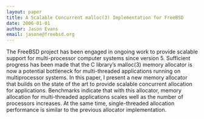 ```yaml
---
layout: paper
title: A Scalable Concurrent malloc(3) Implementation for FreeBSD
date: 2006-01-01
author: Jason Evans
email: jasone@freebsd.org
---
```

The FreeBSD project has been engaged in ongoing work to provide scalable support for multi-processor computer systems since version 5. Sufficient progress has been made that the C library’s malloc(3) memory allocator is now a potential bottleneck for multi-threaded applications running on multiprocessor systems. In this paper, I present a new memory allocator that builds on the state of the art to provide scalable concurrent allocation for applications. Benchmarks indicate that with this allocator, memory allocation for multi-threaded applications scales well as the number of processors increases. At the same time, single-threaded allocation performance is similar to the previous allocator implementation.
